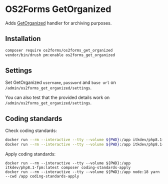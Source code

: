 # OS2Forms GetOrganized

Adds [GetOrganized](https://www.getorganized.net/) handler for archiving purposes.

## Installation

```sh
composer require os2forms/os2forms_get_organized
vendor/bin/drush pm:enable os2forms_get_organized
```

## Settings

Set GetOrganized `username`, `password` and `base url`
on `/admin/os2forms_get_organized/settings`.

You can also test that the provided
details work on `/admin/os2forms_get_organized/settings`.

## Coding standards

Check coding standards:

```sh
docker run --rm --interactive --tty --volume ${PWD}:/app itkdev/php8.1-fpm:latest composer install
docker run --rm --interactive --tty --volume ${PWD}:/app itkdev/php8.1-fpm:latest composer coding-standards-check
```

Apply coding standards:

```shell
docker run --rm --interactive --tty --volume ${PWD}:/app itkdev/php8.1-fpm:latest composer coding-standards-apply
docker run --rm --interactive --tty --volume ${PWD}:/app node:18 yarn --cwd /app coding-standards-apply
```
